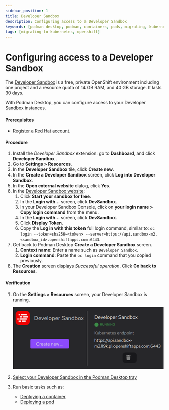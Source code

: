 ```yaml
---
sidebar_position: 1
title: Developer Sandbox
description: Configuring access to a Developer Sandbox
keywords: [podman desktop, podman, containers, pods, migrating, kubernetes, openshift]
tags: [migrating-to-kubernetes, openshift]
---
```


# Configuring access to a Developer Sandbox

The [Developer Sandbox](https://developers.redhat.com/developer-sandbox) is a free, private OpenShift environment including one project and a resource quota of 14 GB RAM, and 40 GB storage.
It lasts 30 days.

With Podman Desktop, you can configure access to your Developer Sandbox instances.

#### Prerequisites

- [Register a Red Hat account](https://developers.redhat.com/register).

#### Procedure

1. Install the _Developer Sandbox_ extension: go to **Dashboard**, and click **Developer Sandbox <icon icon="fa-solid fa-download" size="lg" />**.
1. Go to **<icon icon="fa-solid fa-cog" size="lg" /> Settings > Resources**.
1. In the **Developer Sandbox** tile, click **Create new**.
1. In the **Create a Developer Sandbox** screen, click **Log into Developer Sandbox**.
1. In the **Open external website** dialog, click **Yes**.
1. In the [Developer Sandbox website](https://developers.redhat.com/developer-sandbox):
   1. Click **Start your sandbox for free**.
   1. In the **Login with...** screen, click **DevSandbox**.
   1. In your Developer Sandbox Console, click on **your login name > Copy login command** from the menu.
   1. In the **Login with...** screen, click **DevSandbox**.
   1. Click **Display Token**.
   1. Copy the **Log in with this token** full login command, similar to: `oc login --token=sha256~<token> --server=https://api.sandbox-m2.<sandbox_id>.openshiftapps.com:6443`.
1. Get back to Podman Desktop **Create a Developer Sandbox** screen.
   1. **Context name**: Enter a name such as `Developer Sandbox`.
   1. **Login command**: Paste the `oc login` command that you copied previously.
1. The **Creation** screen displays _Successful operation_. Click **Go back to Resources**.

#### Verification

1. On the **<icon icon="fa-solid fa-cog" size="lg" /> Settings > Resources** screen, your Developer Sandbox is running.

   ![Developer Sandbox is running](img/resources-developer-sandbox-running.png)

1. [Select your Developer Sandbox in the Podman Desktop tray](../viewing-and-selecting-current-kubernete-context)
1. Run basic tasks such as:
   - [Deploying a container](../deploying-a-container-to-kubernetes)
   - [Deploying a pod](../deploying-a-pod-to-kubernetes)
